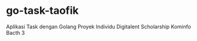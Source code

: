 # go-task-taofik
Aplikasi Task dengan Golang
Proyek Individu Digitalent Scholarship Kominfo Bacth 3
